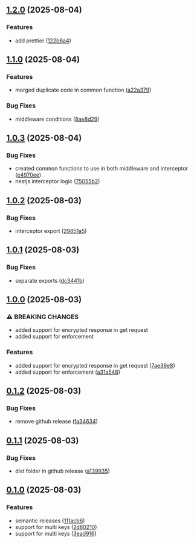 ## [1.2.0](https://github.com/mgoyal98/e2ee-adapter/compare/v1.1.0...v1.2.0) (2025-08-04)

### Features

* add prettier ([122b6a4](https://github.com/mgoyal98/e2ee-adapter/commit/122b6a4dde1dba17779572b025fb094e9365ddd1))

## [1.1.0](https://github.com/mgoyal98/e2ee-adapter/compare/v1.0.3...v1.1.0) (2025-08-04)

### Features

* merged duplicate code in common function ([a22a379](https://github.com/mgoyal98/e2ee-adapter/commit/a22a379382430b827721456f60bcf9e4bbf49a3a))

### Bug Fixes

* middleware conditions ([8ae8d29](https://github.com/mgoyal98/e2ee-adapter/commit/8ae8d29db66efa630b9f213624fdd46df397a1bc))

## [1.0.3](https://github.com/mgoyal98/e2ee-adapter/compare/v1.0.2...v1.0.3) (2025-08-04)

### Bug Fixes

* created common functions to use in both middleware and interceptor ([e4970ee](https://github.com/mgoyal98/e2ee-adapter/commit/e4970ee546078da24de84edb1f10ebaad74a7294))
* nestjs interceptor logic ([75055b2](https://github.com/mgoyal98/e2ee-adapter/commit/75055b22d4f556a6e2a4efd13753d2739e651f8e))

## [1.0.2](https://github.com/mgoyal98/e2ee-adapter/compare/v1.0.1...v1.0.2) (2025-08-03)

### Bug Fixes

* interceptor export ([29851a5](https://github.com/mgoyal98/e2ee-adapter/commit/29851a5ff4adcfa02ee2bf769bf79cf959a4e2c4))

## [1.0.1](https://github.com/mgoyal98/e2ee-adapter/compare/v1.0.0...v1.0.1) (2025-08-03)

### Bug Fixes

* separate exports ([dc3441b](https://github.com/mgoyal98/e2ee-adapter/commit/dc3441b618957784721378ed46ae2c160cc071f6))

## [1.0.0](https://github.com/mgoyal98/e2ee-adapter/compare/v0.1.2...v1.0.0) (2025-08-03)

### ⚠ BREAKING CHANGES

* added support for encrypted response in get request
* added support for enforcement

### Features

* added support for encrypted response in get request ([7ae39e8](https://github.com/mgoyal98/e2ee-adapter/commit/7ae39e875bce9ae2cdb0ea26f5aa9cd245a43ecf))
* added support for enforcement ([a31a548](https://github.com/mgoyal98/e2ee-adapter/commit/a31a548b8b082f8ecfde379cf71aaf9cb9d04ea4))

## [0.1.2](https://github.com/mgoyal98/e2ee-adapter/compare/v0.1.1...v0.1.2) (2025-08-03)

### Bug Fixes

* remove github release ([fa34634](https://github.com/mgoyal98/e2ee-adapter/commit/fa346349548ca0830accc51a6cb8cccac593f722))

## [0.1.1](https://github.com/mgoyal98/e2ee-adapter/compare/v0.1.0...v0.1.1) (2025-08-03)

### Bug Fixes

* dist folder in github release ([a139935](https://github.com/mgoyal98/e2ee-adapter/commit/a1399353d81b7007c768ab1fd96305c9f26562d4))

## [0.1.0](https://github.com/mgoyal98/e2ee-adapter/compare/v0.0.1...v0.1.0) (2025-08-03)

### Features

* semantic releases ([111acb6](https://github.com/mgoyal98/e2ee-adapter/commit/111acb6725e22e33d602ff6b6f329fe682901c09))
* support for multi keys ([2d80210](https://github.com/mgoyal98/e2ee-adapter/commit/2d80210df0fbcff05f4a6232336e09c1ee2cfd37))
* support for multi keys ([3ead916](https://github.com/mgoyal98/e2ee-adapter/commit/3ead9164ebc05a911663c8bbf75431c104de188f))
